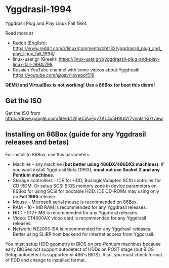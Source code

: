 # Yggdrasil-1994
Yggdrasil Plug and Play Linux Fall 1994

Read more at

  - Reddit (English): https://www.reddit.com/r/linux/comments/cbfr32/yggdrassil_plug_and_play_linux_fall_1994/
  - linux-user.gr (Greek): https://linux-user.gr/t/yggdrassil-plug-and-play-linux-fall-1994/798
  - Russian YouTube channel with some videos about Yggdrasil: https://youtube.com/@gavrilovegor519

**QEMU and VirtualBox is not working! Use a 86Box for boot this distro!**

## Get the ISO

Get the ISO from https://drive.google.com/file/d/12EjeCiAxFqvTKL4x5H9UbY7yvnIzrKj7/view

## Installing on 86Box (guide for any Yggdrasil releases and betas)

For install to 86Box, use this parameters:

  - Machine - any machine **(but better using 486DX/486DX2 machines)**. If you want install Yggdrasil Beta (1993), **must not use Socket 3 and any Pentium machines**.
  - Storage controllers - IDE for HDD, Buslogic/Adaptec SCSI controller for CD-ROM. Or setup SCSI BIOS memory zone in device parameters on 86Box for using SCSI for bootable HDD. IDE CD-ROMs may using only on **Fall 1995** release.
  - Mouse - Microsoft serial mouse is recommended on 86Box.
  - RAM - 16+ MB RAM is recommended for any Yggdrasil releases.
  - HDD - 512+ MB is recommended for any Yggdrasil releases.
  - Video: ET4000AX video card is recommended for any Yggdrasil releases.
  - Network: NE2000 ISA is recommended for any Yggdrasil releases. Better using SLiRP host backend for Internet access from Yggdrasil.

You must setup HDD geometry in BIOS on pre-Pentium machines because early BIOSes not support autodetect of HDDs on POST stage (but BIOS Setup autodetect is supported in 486's BIOS). Also, you must check format of FDD and change to installed format.
